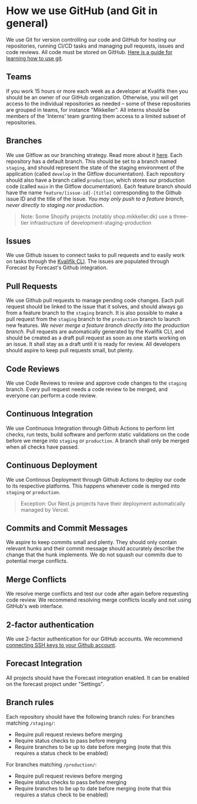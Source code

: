 # How we use GitHub (and Git in general)
We use Git for version controlling our code and GitHub for hosting our repositories, running CI/CD tasks and managing pull requests, issues and code reviews. All code must be stored on GitHub. [Here is a guide for learning how to use git](https://rogerdudler.github.io/git-guide/).

## Teams
If you work 15 hours or more each week as a developer at Kvalifik then you should be an owner of our GitHub organization. Otherwise, you will get access to the individual repositories as needed – some of these repositories are grouped in teams, for instance "Mikkeller". All interns should be members of the 'Interns' team granting them access to a limited subset of repositories.

## Branches
We use Gitflow as our branching strategy. Read more about it [here](https://www.atlassian.com/git/tutorials/comparing-workflows/gitflow-workflow).
Each repository has a default branch. This should be set to a branch named `staging`, and should represent the state of the staging environment of the application (called `develop` in the Gitflow documentation).
Each repository should also have a branch called `production`, which stores our production code (called `main` in the Gitflow documentation).
Each feature branch should have the name `feature/[issue-id]-[title]` corresponding to the Github issue ID and the title of the issue. *You may only push to a feature branch, never directly to staging nor production*.

> Note: Some Shopify projects (notably shop.mikkeller.dk) use a three-tier infrastructure of development-staging-production

## Issues
We use Github issues to connect tasks to pull requests and to easily work on tasks through the [Kvalifik CLI](https://github.com/Kvalifik/Kvalifik-CLI). The issues are populated through Forecast by Forecast's Github integration.

## Pull Requests
We use Github pull requests to manage pending code changes. Each pull request should be linked to the issue that it solves, and should always go from a feature branch to the `staging` branch. It is also possible to make a pull request from the `staging` branch to the `production` branch to launch new features. *We never merge a feature branch directly into the production branch.* Pull requests are automatically generated by the Kvalifik CLI, and should be created as a draft pull request as soon as one starts working on an issue. It shall stay as a draft until it is ready for review. All developers should aspire to keep pull requests small, but plenty.

## Code Reviews
We use Code Reviews to review and approve code changes to the `staging` branch. Every pull request needs a code review to be merged, and everyone can perform a code review.

## Continuous Integration
We use Continuous Integration through Github Actions to perform lint checks, run tests, build software and perform static validations on the code before we merge into `staging` or `production`. A branch shall only be merged when all checks have passed.

## Continuous Deployment
We use Continous Deployment through Github Actions to deploy our code to its respective platforms. This happens whenever code is merged into `staging` or `production`.

> Exception: Our Next.js projects have their deployment automatically managed by Vercel.

## Commits and Commit Messages
We aspire to keep commits small and plenty. They should only contain relevant hunks and their commit message should accurately describe the change that the hunk implements. We do not squash our commits due to potential merge conflicts.

## Merge Conflicts
We resolve merge conflicts and test our code after again before requesting code review. We recommend resolving merge conflicts locally and not using GitHub's web interface. 

## 2-factor authentication
We use 2-factor authentication for our GitHub accounts. We recommend [connecting SSH keys to your Github account](https://docs.github.com/en/github/authenticating-to-github/connecting-to-github-with-ssh).

## Forecast Integration
All projects should have the Forecast integration enabled. It can be enabled on the forecast project under "Settings".

## Branch rules
Each repository should have the following branch rules:
For branches matching `/staging/`:
- Require pull request reviews before merging
- Require status checks to pass before merging
- Require branches to be up to date before merging (note that this requires a status check to be enabled)

For branches matching  `/production/`:
- Require pull request reviews before merging
- Require status checks to pass before merging
- Require branches to be up to date before merging (note that this requires a status check to be enabled)
